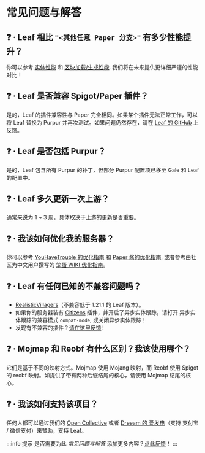 # 常见问题与解答

## ❓ · Leaf 相比 `"<其他任意 Paper 分支>"` 有多少性能提升？

你可以参考 [实体性能](benchmark/entity-performance.md) 和 [区块加载/生成性能](benchmark/chunk-generation.md). 我们将在未来提供更详细严谨的性能对比！

## ❓ · Leaf 是否兼容 Spigot/Paper 插件？

是的，Leaf 的插件兼容性与 Paper 完全相同。如果某个插件无法正常工作，可以将 Leaf 替换为 Purpur 并再次测试。如果问题仍然存在，请在 [Leaf 的 GitHub](https://github.com/Winds-Studio/Leaf/issues/new/choose) 上反馈。

## ❓ · Leaf 是否包括 Purpur？

是的，Leaf 包含所有 Purpur 的补丁，但部分 Purpur 配置项已移至 Gale 和 Leaf 的配置中。

## ❓ · Leaf 多久更新一次上游？

通常来说为 1 ~ 3 周，具体取决于上游的更新是否重要。

## ❓ · 我该如何优化我的服务器？

你可以参考 [YouHaveTrouble 的优化指南](https://github.com/YouHaveTrouble/minecraft-optimization) 和 [Paper 酱的优化指南](https://paper-chan.moe/paper-optimization/), 或者参考由社区为中文用户撰写的 [笨蛋 WIKI 优化指南](https://nitwikit.8aka.org/Java/optimize)。

## ❓ · Leaf 有任何已知的不兼容问题吗？

- [RealisticVillagers](https://www.spigotmc.org/resources/realisticvillagers.105055)（不兼容低于 1.21.1 的 Leaf 版本）。
- 如果你的服务器装有 [Citizens](https://www.spigotmc.org/resources/citizens.13811) 插件，并开启了异步实体跟踪，请打开 异步实体跟踪的兼容模式 `compat-mode`, 或关闭异步实体跟踪！
- 发现有不兼容的插件？[请在这里反馈](https://github.com/Winds-Studio/Leaf/issues/new/choose)!

## ❓ · Mojmap 和 Reobf 有什么区别？我该使用哪个？

它们是基于不同的映射方式。Mojmap 使用 Mojang 映射，而 Reobf 使用 Spigot 的 reobf 映射。如提供了带有两种后缀结尾的核心，请使用 Mojmap 结尾的核心。

## ❓ · 我该如何支持该项目？

任何人都可以通过我们的 [Open Collective](https://opencollective.com/Winds-Studio) 或者 [Dreeam 的 爱发电](https://afdian.com/a/Dreeam)（支持 支付宝 / 微信支付）来赞助，支持 Leaf。

:::info 提示
是否需要为此 _常见问题与解答_ 添加更多内容？[点此反馈](getting-started.md#📫-联系方式)！
:::
